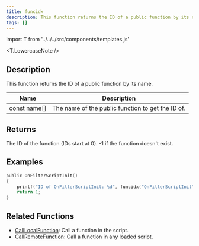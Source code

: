 ```yaml
---
title: funcidx
description: This function returns the ID of a public function by its name.
tags: []
---
```


import T from '../../../src/components/templates.js'

<T.LowercaseNote />

## Description

This function returns the ID of a public function by its name.

| Name         | Description                                       |
| ------------ | ------------------------------------------------- |
| const name[] | The name of the public function to get the ID of. |

## Returns

The ID of the function (IDs start at 0). -1 if the function doesn't exist.

## Examples

```c
public OnFilterScriptInit()
{
    printf("ID of OnFilterScriptInit: %d", funcidx("OnFilterScriptInit"));
    return 1;
}
```

## Related Functions

- [CallLocalFunction](CallLocalFunction): Call a function in the script.
- [CallRemoteFunction](CallRemoteFunction): Call a function in any loaded script.
